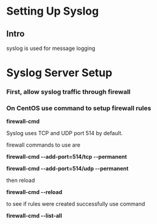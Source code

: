 # Setting Up Syslog

## Intro

syslog is used for message logging

# Syslog Server Setup

### First, allow syslog traffic through firewall

### On CentOS use command  to setup firewall rules



**firewall-cmd**



Syslog uses TCP and UDP port 514 by default.

firewall commands to use are



**firewall-cmd --add-port=514/tcp --permanent**



**firewall-cmd --add-port=514/udp --permanent**



then reload



**firewall-cmd --reload**



to see if rules were created successfully use command



**firewall-cmd --list-all**



